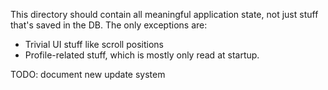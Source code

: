 This directory should contain all meaningful application state, not just stuff
that's saved in the DB.  The only exceptions are:
 - Trivial UI stuff like scroll positions
 - Profile-related stuff, which is mostly only read at startup.

TODO: document new update system
